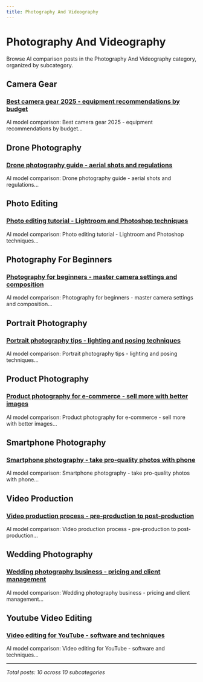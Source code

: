 ```yaml
---
title: Photography And Videography
---
```


# Photography And Videography

Browse AI comparison posts in the Photography And Videography category, organized by subcategory.

## Camera Gear

### [Best camera gear 2025 - equipment recommendations by budget](camera-gear/chatgpt-vs-deepseek-vs-grok-camera-gear-5465.md)

AI model comparison: Best camera gear 2025 - equipment recommendations by budget...

## Drone Photography

### [Drone photography guide - aerial shots and regulations](drone-photography/chatgpt-vs-claude-vs-gemini-drone-photography-7213.md)

AI model comparison: Drone photography guide - aerial shots and regulations...

## Photo Editing

### [Photo editing tutorial - Lightroom and Photoshop techniques](photo-editing/chatgpt-vs-deepseek-vs-gemini-photo-editing-9318.md)

AI model comparison: Photo editing tutorial - Lightroom and Photoshop techniques...

## Photography For Beginners

### [Photography for beginners - master camera settings and composition](photography-for-beginners/deepseek-vs-grok-vs-mistral-photography-for-beginners-5782.md)

AI model comparison: Photography for beginners - master camera settings and composition...

## Portrait Photography

### [Portrait photography tips - lighting and posing techniques](portrait-photography/chatgpt-vs-grok-vs-mistral-portrait-photography-2342.md)

AI model comparison: Portrait photography tips - lighting and posing techniques...

## Product Photography

### [Product photography for e-commerce - sell more with better images](product-photography/chatgpt-vs-grok-vs-mistral-product-photography-9166.md)

AI model comparison: Product photography for e-commerce - sell more with better images...

## Smartphone Photography

### [Smartphone photography - take pro-quality photos with phone](smartphone-photography/chatgpt-vs-claude-vs-deepseek-smartphone-photography-6130.md)

AI model comparison: Smartphone photography - take pro-quality photos with phone...

## Video Production

### [Video production process - pre-production to post-production](video-production/claude-vs-gemini-vs-mistral-video-production-2122.md)

AI model comparison: Video production process - pre-production to post-production...

## Wedding Photography

### [Wedding photography business - pricing and client management](wedding-photography/claude-vs-grok-vs-mistral-wedding-photography-9749.md)

AI model comparison: Wedding photography business - pricing and client management...

## Youtube Video Editing

### [Video editing for YouTube - software and techniques](youtube-video-editing/claude-vs-gemini-vs-grok-youtube-video-editing-7926.md)

AI model comparison: Video editing for YouTube - software and techniques...

---

*Total posts: 10 across 10 subcategories*
